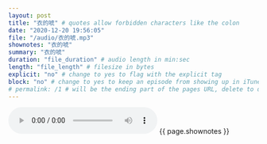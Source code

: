 ```yaml
---
layout: post
title: "衣的唬" # quotes allow forbidden characters like the colon
date: "2020-12-20 19:56:05"
file: "/audio/衣的唬.mp3"
shownotes: "衣的唬"
summary: "衣的唬"
duration: "file_duration" # audio length in min:sec
length: "file_length" # filesize in bytes
explicit: "no" # change to yes to flag with the explicit tag
block: "no" # change to yes to keep an episode from showing up in iTunes
# permalink: /1 # will be the ending part of the pages URL, delete to default to the title
---
```


<audio controls>
<source src="{{site.url}}{{site.baseurl}}{{ page.file }}" type="audio/x-mp3">
Your browser does not support the audio element.
</audio>
{{ page.shownotes }}
